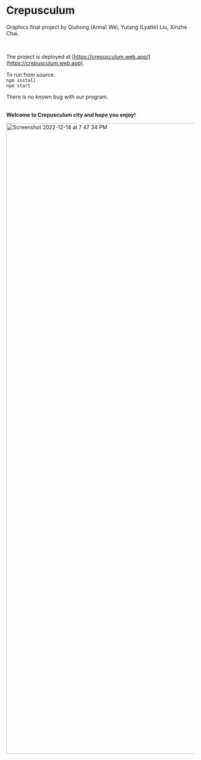 # Crepusculum

Graphics final project by Qiuhong (Anna) Wei, Yutang (Lyatte) Liu, Xinzhe Chai.

<br>

The project is deployed at [https://crepusculum.web.app/](https://crepusculum.web.app).

To run from source: <br>
```npm install``` <br>
```npm start``` <br>

There is no known bug with our program. <br><br>

**Welcome to Crepusculum city and hope you enjoy!**

<img width="1682" alt="Screenshot 2022-12-14 at 7 47 34 PM" src="https://user-images.githubusercontent.com/57013593/207746274-364751b2-1ab2-481e-818b-3e05d78137eb.png">


